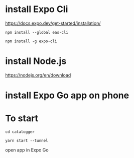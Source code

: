# install Expo Cli

https://docs.expo.dev/get-started/installation/

`npm install --global eas-cli`

`npm install -g expo-cli`

# install Node.js

https://nodejs.org/en/download

# install Expo Go app on phone

# To start

`cd catalogger`

`yarn start --tunnel`

open app in Expo Go
